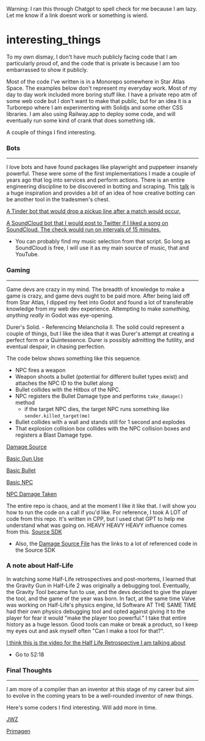Warning: I ran this through Chatgpt to spell check for me because I am lazy. Let me know if a link doesnt work or something is wierd. 
# interesting_things

To my own dismay, I don't have much publicly facing code that I am particularly proud of, and the code that is private is because I am too embarrassed to show it publicly.

Most of the code I've written is in a Monorepo somewhere in Star Atlas Space. The examples below don't represent my everyday work. Most of my day to day work included more boring stuff like. I have a private repo atm of some web code but I don't want to make that public, but for an idea it is a Turborepo where I am experimenting with Solidjs and some other CSS libraries. I am also using Railway.app to deploy some code, and will eventually run some kind of crank that does something idk.

A couple of things I find interesting.

### Bots
---
I love bots and have found packages like playwright and puppeteer insanely powerful. These were some of the first implementations I made a couple of years ago that log into services and perform actions. There is an entire engineering discipline to be discovered in botting and scraping. This [talk](https://www.youtube.com/watch?v=RsC4VGztDlg) is a huge inspiration and provides a bit of an idea of how creative botting can be another tool in the tradesmen's chest.

[A Tinder bot that would drop a pickup line after a match would occur.](https://github.com/caspercasanova/slave1/blob/master/tinderbot.js)

[A SoundCloud bot that I would post to Twitter if I liked a song on SoundCloud. The check would run on intervals of 15 minutes.](https://github.com/caspercasanova/slave1/blob/master/soundbrain.js)
- You can probably find my music selection from that script. So long as SoundCloud is free, I will use it as my main source of music, that and YouTube.

### Gaming
---
Game devs are crazy in my mind. The breadth of knowledge to make a game is crazy, and game devs ought to be paid more. After being laid off from Star Atlas, I dipped my feet into Godot and found a lot of transferable knowledge from my web dev experience. Attempting to make _something, anything really_ in Godot was eye-opening.

Durer's Solid. - Referencing Melancholia II. The solid could represent a couple of things, but I like the idea that it was Durer's attempt at creating a perfect form or a Quintessence. Durer is possibly admitting the futility, and eventual despair, in chasing perfection.

The code below shows something like this sequence.
- NPC fires a weapon
- Weapon shoots a bullet (potential for different bullet types exist) and attaches the NPC ID to the bullet along
- Bullet collides with the Hitbox of the NPC.
- NPC registers the Bullet Damage type and performs `take_damage()` method
  - if the target NPC dies, the target NPC runs something like `sender.killed_target(me)`
- Bullet collides with a wall and stands still for 1 second and explodes
- That explosion collision box collides with the NPC collision boxes and registers a Blast Damage type.

[Damage Source](https://github.com/caspercasanova/Durers_Solid/blob/main/globals/Damage_Source.gd)

[Basic Gun Use](https://github.com/caspercasanova/Durers_Solid/blob/main/weapons/blaster_a/blaster_a.gd#L37)

[Basic Bullet](https://github.com/caspercasanova/Durers_Solid/blob/main/weapons/bullet.gd#L24)

[Basic NPC](https://github.com/caspercasanova/Durers_Solid/blob/main/npcs/dummy/dummymale.gd)

[NPC Damage Taken](https://github.com/caspercasanova/Durers_Solid/blob/main/npcs/dummy/dummymale.gd#L426)

The entire repo is chaos, and at the moment I like it like that. I will show you how to run the code on a call if you'd like. 
For reference, I took A LOT of code from this repo. It's written in CPP, but I used chat GPT to help me understand what was going on. HEAVY HEAVY HEAVY influence comes from this.
[Source SDK](https://github.com/ValveSoftware/source-sdk-2013/blob/master/mp/src/game/shared/takedamageinfo.cpp#L386)
- Also, the [Damage Source File](https://github.com/caspercasanova/Durers_Solid/blob/main/globals/Damage_Source.gd) has the links to a lot of referenced code in the Source SDK

### A note about Half-Life

In watching some Half-Life retrospectives and post-mortems, I learned that the Gravity Gun in Half-Life 2 was originally a debugging tool. Eventually, the Gravity Tool became fun to use, and the devs decided to give the player the tool, and the game of the year was born. In fact, at the same time Valve was working on Half-Life's physics engine, Id Software AT THE SAME TIME had their own physics debugging tool and opted against giving it to the player for fear it would "make the player too powerful." I take that entire history as a huge lesson. Good tools can make or break a product, so I keep my eyes out and ask myself often "Can I make a tool for that?".

[I think this is the video for the Half Life Retrospective I am talking about](https://www.youtube.com/watch?v=BQLEW1c-69c)
- Go to 52:18 

### Final Thoughts
---
I am more of a compiler than an inventor at this stage of my career but aim to evolve in the coming years to be a well-rounded inventor of new things.

Here's some coders I find interesting. Will add more in time.

[JWZ](https://www.jwz.org/)

[Primagen](https://www.youtube.com/@ThePrimeagen)

